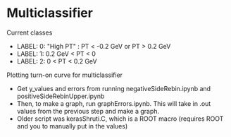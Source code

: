 # Multiclassifier

Current classes 
- LABEL: 0: "High PT" : PT < -0.2 GeV or PT > 0.2 GeV
- LABEL: 1: 0.2 GeV < PT < 0
- LABEL: 2: 0 < PT < 0.2 GeV

Plotting turn-on curve for multiclassifier
- Get y_values and errors from running negativeSideRebin.ipynb and positiveSideRebinUpper.ipynb
- Then, to make a graph, run graphErrors.ipynb. This will take in .out values from the previous step and make a graph.
- Older script was kerasShruti.C, which is a ROOT macro (requires ROOT and you to manually put in the values)
